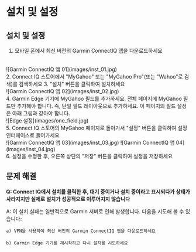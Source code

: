 # 설치 및 설정

## 설치 및 설정
1. 모바일 폰에서 최신 버전의 Garmin ConnectIQ 앱을 다운로드하세요
<br>
![Garmin ConnectIQ 앱 01](images/inst_01.jpg)
<br>
2. Connect IQ 스토어에서 "MyGahoo" 또는 "MyGahoo Pro"(또는 "Wahoo"로 검색)를 검색하세요
3. "설치" 버튼을 클릭하여 설치하세요
<br>
![Garmin ConnectIQ 앱 02](images/inst_02.jpg)
<br>
4. Garmin Edge 기기에 MyGahoo 필드를 추가하세요. 전체 페이지에 MyGahoo 필드만 추가해야 합니다. 즉, 단일 필드 레이아웃으로 추가하세요. 이 페이지의 필드 설정은 아래 그림과 같아야 합니다.
<br>
![Edge 설정](images/one_field.jpg)
<br>
5. Connect IQ 스토어의 MyGahoo 페이지로 돌아가서 "설정" 버튼을 클릭하여 설정 인터페이스로 들어가세요
<br>
![Garmin ConnectIQ 앱 03](images/inst_03.jpg)
![Garmin ConnectIQ 앱 04](images/inst_04.jpg)
<br>
6. 설정을 수정한 후, 오른쪽 상단의 "저장" 버튼을 클릭하여 설정을 저장하세요
<br>

## 문제 해결

**Q: Connect IQ에서 설치를 클릭한 후, 대기 중이거나 설치 중이라고 표시되다가 상태가 사라지지만 실제로 설치가 성공적으로 이루어지지 않습니다**

A: 이 설치 실패는 일반적으로 Garmin 서버로 인해 발생합니다. 다음을 시도해 볼 수 있습니다:

    a) VPN을 사용하여 최신 버전의 Garmin ConnectIQ 앱을 다운로드하세요

    b) Garmin Edge 기기를 재시작하고 다시 설치를 시도하세요